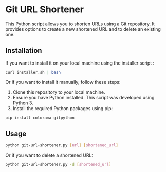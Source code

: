 # Git URL Shortener

This Python script allows you to shorten URLs using a Git repository. It provides options to create a new shortened URL and to delete an existing one.

## Installation

If you want to install it on your local machine using the installer script :
```bash
curl installer.sh | bash
```
Or if you want to install it manually, follow these steps:

1. Clone this repository to your local machine.
2. Ensure you have Python installed. This script was developed using Python 3.
3. Install the required Python packages using pip:
```bash
pip install colorama gitpython
```

## Usage

```bash
python git-url-shortener.py [url] [shortened_url]
```
Or if you want to delete a shortened URL:
```bash
python git-url-shortener.py -d [shortened_url]
```
